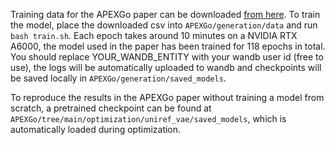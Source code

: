 Training data for the APEXGo paper can be downloaded [from here](https://drive.google.com/file/d/1WZyR-UZ78jktdO-w2yeKEVT-Bgfe9QRo/view?usp=sharing). To train the model, place the downloaded csv into ```APEXGo/generation/data``` and run ```bash train.sh```. Each epoch takes around 10 minutes on a NVIDIA RTX A6000, the model used in the paper has been trained for 118 epochs in total. You should replace YOUR_WANDB_ENTITY with your wandb user id (free to use), the logs will be automatically uploaded to wandb and checkpoints will be saved locally in ```APEXGo/generation/saved_models```.

To reproduce the results in the APEXGo paper without training a model from scratch, a pretrained checkpoint can be found at ```APEXGo/tree/main/optimization/uniref_vae/saved_models```, which is automatically loaded during optimization.